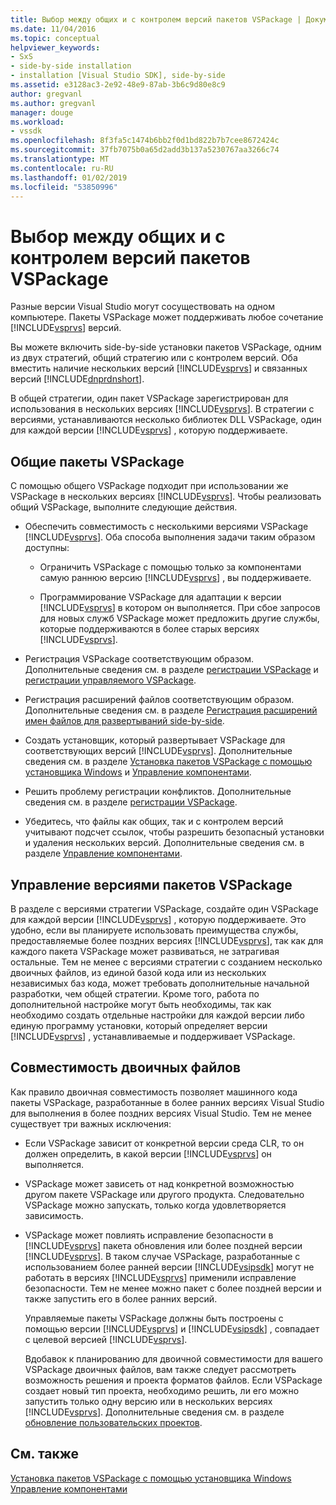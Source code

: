 ```yaml
---
title: Выбор между общих и с контролем версий пакетов VSPackage | Документация Майкрософт
ms.date: 11/04/2016
ms.topic: conceptual
helpviewer_keywords:
- SxS
- side-by-side installation
- installation [Visual Studio SDK], side-by-side
ms.assetid: e3128ac3-2e92-48e9-87ab-3b6c9d80e8c9
author: gregvanl
ms.author: gregvanl
manager: douge
ms.workload:
- vssdk
ms.openlocfilehash: 8f3fa5c1474b6bb2f0d1bd822b7b7cee8672424c
ms.sourcegitcommit: 37fb7075b0a65d2add3b137a5230767aa3266c74
ms.translationtype: MT
ms.contentlocale: ru-RU
ms.lasthandoff: 01/02/2019
ms.locfileid: "53850996"
---
```

# <a name="choose-between-shared-and-versioned-vspackages"></a>Выбор между общих и с контролем версий пакетов VSPackage
Разные версии Visual Studio могут сосуществовать на одном компьютере. Пакеты VSPackage может поддерживать любое сочетание [!INCLUDE[vsprvs](../code-quality/includes/vsprvs_md.md)] версий.  
  
 Вы можете включить side-by-side установки пакетов VSPackage, одним из двух стратегий, общий стратегию или с контролем версий. Оба вместить наличие нескольких версий [!INCLUDE[vsprvs](../code-quality/includes/vsprvs_md.md)] и связанных версий [!INCLUDE[dnprdnshort](../code-quality/includes/dnprdnshort_md.md)].  
  
 В общей стратегии, один пакет VSPackage зарегистрирован для использования в нескольких версиях [!INCLUDE[vsprvs](../code-quality/includes/vsprvs_md.md)]. В стратегии с версиями, устанавливаются несколько библиотек DLL VSPackage, один для каждой версии [!INCLUDE[vsprvs](../code-quality/includes/vsprvs_md.md)] , которую поддерживаете.  
  
## <a name="shared-vspackages"></a>Общие пакеты VSPackage  
 С помощью общего VSPackage подходит при использовании же VSPackage в нескольких версиях [!INCLUDE[vsprvs](../code-quality/includes/vsprvs_md.md)]. Чтобы реализовать общий VSPackage, выполните следующие действия.  
  
- Обеспечить совместимость с несколькими версиями VSPackage [!INCLUDE[vsprvs](../code-quality/includes/vsprvs_md.md)]. Оба способа выполнения задачи таким образом доступны:  
  
  - Ограничить VSPackage с помощью только за компонентами самую раннюю версию [!INCLUDE[vsprvs](../code-quality/includes/vsprvs_md.md)] , вы поддерживаете.  
  
  - Программирование VSPackage для адаптации к версии [!INCLUDE[vsprvs](../code-quality/includes/vsprvs_md.md)] в котором он выполняется. При сбое запросов для новых служб VSPackage может предложить другие службы, которые поддерживаются в более старых версиях [!INCLUDE[vsprvs](../code-quality/includes/vsprvs_md.md)].  
  
- Регистрация VSPackage соответствующим образом. Дополнительные сведения см. в разделе [регистрации VSPackage](../extensibility/internals/vspackage-registration.md) и [регистрации управляемого VSPackage](https://msdn.microsoft.com/library/f69e0ea3-6a92-4639-8ca9-4c9c210e58a1).  
  
- Регистрация расширений файлов соответствующим образом. Дополнительные сведения см. в разделе [Регистрация расширений имен файлов для развертываний side-by-side](../extensibility/registering-file-name-extensions-for-side-by-side-deployments.md).  
  
- Создать установщик, который развертывает VSPackage для соответствующих версий [!INCLUDE[vsprvs](../code-quality/includes/vsprvs_md.md)]. Дополнительные сведения см. в разделе [Установка пакетов VSPackage с помощью установщика Windows](../extensibility/internals/installing-vspackages-with-windows-installer.md) и [Управление компонентами](../extensibility/internals/component-management.md).  
  
- Решить проблему регистрации конфликтов. Дополнительные сведения см. в разделе [регистрации VSPackage](../extensibility/internals/vspackage-registration.md).  
  
- Убедитесь, что файлы как общих, так и с контролем версий учитывают подсчет ссылок, чтобы разрешить безопасный установки и удаления нескольких версий. Дополнительные сведения см. в разделе [Управление компонентами](../extensibility/internals/component-management.md).  
  
## <a name="versioned-vspackages"></a>Управление версиями пакетов VSPackage  
 В разделе с версиями стратегии VSPackage, создайте один VSPackage для каждой версии [!INCLUDE[vsprvs](../code-quality/includes/vsprvs_md.md)] , которую поддерживаете. Это удобно, если вы планируете использовать преимущества службы, предоставляемые более поздних версиях [!INCLUDE[vsprvs](../code-quality/includes/vsprvs_md.md)], так как для каждого пакета VSPackage может развиваться, не затрагивая остальные. Тем не менее с версиями стратегии с созданием несколько двоичных файлов, из единой базой кода или из нескольких независимых баз кода, может требовать дополнительные начальной разработки, чем общей стратегии. Кроме того, работа по дополнительной настройке могут быть необходимы, так как необходимо создать отдельные настройки для каждой версии либо единую программу установки, который определяет версии [!INCLUDE[vsprvs](../code-quality/includes/vsprvs_md.md)] , устанавливаемые и поддерживает VSPackage.  
  
## <a name="binary-compatibility"></a>Совместимость двоичных файлов  
 Как правило двоичная совместимость позволяет машинного кода пакеты VSPackage, разработанные в более ранних версиях Visual Studio для выполнения в более поздних версиях Visual Studio. Тем не менее существует три важных исключения:  
  
- Если VSPackage зависит от конкретной версии среда CLR, то он должен определить, в какой версии [!INCLUDE[vsprvs](../code-quality/includes/vsprvs_md.md)] он выполняется.  
  
- VSPackage может зависеть от над конкретной возможностью другом пакете VSPackage или другого продукта. Следовательно VSPackage можно запускать, только когда удовлетворяется зависимость.  
  
- VSPackage может повлиять исправление безопасности в [!INCLUDE[vsprvs](../code-quality/includes/vsprvs_md.md)] пакета обновления или более поздней версии [!INCLUDE[vsprvs](../code-quality/includes/vsprvs_md.md)]. В таком случае VSPackage, разработанные с использованием более ранней версии [!INCLUDE[vsipsdk](../extensibility/includes/vsipsdk_md.md)] могут не работать в версиях [!INCLUDE[vsprvs](../code-quality/includes/vsprvs_md.md)] применили исправление безопасности. Тем не менее можно пакет с более поздней версии и также запустить его в более ранних версий.  
  
  Управляемые пакеты VSPackage должны быть построены с помощью версии [!INCLUDE[vsprvs](../code-quality/includes/vsprvs_md.md)] и [!INCLUDE[vsipsdk](../extensibility/includes/vsipsdk_md.md)] , совпадает с целевой версией [!INCLUDE[vsprvs](../code-quality/includes/vsprvs_md.md)].  
  
  Вдобавок к планированию для двоичной совместимости для вашего VSPackage двоичных файлов, вам также следует рассмотреть возможность решения и проекта форматов файлов. Если VSPackage создает новый тип проекта, необходимо решить, ли его можно запустить только одну версию или в нескольких версиях [!INCLUDE[vsprvs](../code-quality/includes/vsprvs_md.md)]. Дополнительные сведения см. в разделе [обновление пользовательских проектов](../extensibility/internals/upgrading-projects.md#upgrading-custom-projects).  
  
## <a name="see-also"></a>См. также  
 [Установка пакетов VSPackage с помощью установщика Windows](../extensibility/internals/installing-vspackages-with-windows-installer.md)   
 [Управление компонентами](../extensibility/internals/component-management.md)